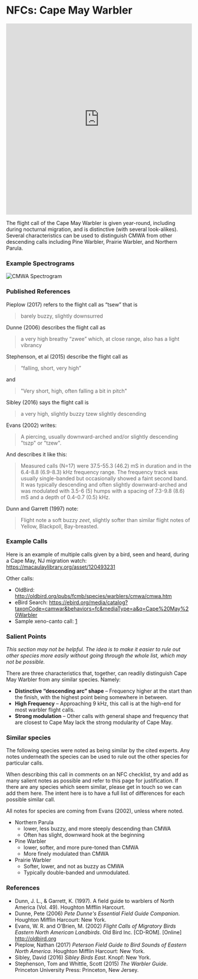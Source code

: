 # NFCs: Cape May Warbler

<iframe width="640" height="518" src="https://macaulaylibrary.org/asset/163175351/embed/640" frameborder="0" allowfullscreen style="width:6040px;max-width:100%;"></iframe>

The flight call of the Cape May Warbler is given year-round, including during nocturnal migration, and is distinctive (with several look-alikes). Several characteristics can be used to distinguish CMWA from other descending calls including Pine Warbler, Prairie Warbler, and Northern Parula.

### Example Spectrograms

<!-- I have no idea how this got here, considering that I'm not referencing the image directly in this Markdown. Somehow, though, it only works if passed through as a variable img, which is set in the state in ContentPage.js, and earlier as well through App.js. This isn't scalable, at all. -->

![CMWA Spectrogram](img)

### Published References

Pieplow (2017) refers to the flight call as “tsew” that is 

> barely buzzy, slightly downsurred

Dunne (2006) describes the flight call as 

> a very high breathy “zwee” which, at close range, also has a light vibrancy

Stephenson, et al (2015) describe the flight call as 

> “falling, short, very high”

and

> "Very short, high, often falling a bit in pitch"

Sibley (2016) says the flight call is

> a very high, slightly buzzy tzew slightly descending

Evans (2002) writes:

> A piercing, usually downward-arched and/or slightly descending "tszp" or "tzew".

And describes it like this:

> Measured calls (N=17) were 37.5-55.3 (46.2) mS in duration and in the 6.4-8.8 (6.9-8.3) kHz frequency range. The frequency track was usually single-banded but occasionally showed a faint second band. It was typically descending and often slightly downward-arched and was modulated with 3.5-6 (5) humps with a spacing of 7.3-9.8 (8.6) mS and a depth of 0.4-0.7 (0.5) kHz.

Dunn and Garrett (1997) note:

> Flight note a soft buzzy _zeet_, slightly softer than similar flight notes of Yellow, Blackpoll, Bay-breasted.

### Example Calls

Here is an example of multiple calls given by a bird, seen and heard, during a Cape May, NJ migration watch: https://macaulaylibrary.org/asset/120493231

Other calls:

- OldBird: http://oldbird.org/pubs/fcmb/species/warblers/cmwa/cmwa.htm
- eBird Search: https://ebird.org/media/catalog?taxonCode=camwar&behaviors=fc&mediaType=a&q=Cape%20May%20Warbler
- Sample xeno-canto call: [1](https://www.xeno-canto.org/147633)

### Salient Points

_This section may not be helpful. The idea is to make it easier to rule out other species more easily without going through the whole list, which may not be possible._

There are three characteristics that, together, can readily distinguish Cape May Warbler from any similar species. Namely:
- **Distinctive “descending arc” shape** – Frequency higher at the start than the finish, with the highest point being somewhere in between.
- **High Frequency** – Approaching 9 kHz, this call is at the high-end for most warbler flight calls.
- **Strong modulation** – Other calls with general shape and frequency that are closest to Cape May lack the strong modularity of Cape May.


### Similar species

The following species were noted as being similar by the cited experts. Any notes underneath the species can be used to rule out the other species for particular calls.

When describing this call in comments on an NFC checklist, try and add as many salient notes as possible and refer to this page for justification. If there are any species which seem similar, please get in touch so we can add them here. The intent here is to have a full list of differences for each possible similar call.

All notes for species are coming from Evans (2002), unless where noted.

- Northern Parula
  - lower, less buzzy, and more steeply descending than CMWA
  - Often has slight, downward hook at the beginning
- Pine Warbler
  - lower, softer, and more pure-toned than CMWA
  - More finely modulated than CMWA
- Prairie Warbler
  - Softer, lower, and not as buzzy as CMWA
  - Typically double-banded and unmodulated.

### References

* Dunn, J. L., & Garrett, K. (1997). A field guide to warblers of North America (Vol. 49). Houghton Mifflin Harcourt.
* Dunne, Pete (2006) _Pete Dunne's Essential Field Guide Companion_. Houghton Mifflin Harcourt: New York.
* Evans, W. R. and O’Brien, M. (2002) _Flight Calls of Migratory Birds Eastern North American Landbirds_. Old Bird Inc. [CD-ROM]. [Online] http://oldbird.org
* Pieplow, Nathan (2017) _Peterson Field Guide to Bird Sounds of Eastern North America_. Houghton Mifflin Harcourt: New York.
* Sibley, David (2016) _Sibley Birds East_. Knopf: New York.
* Stephenson, Tom and Whittle, Scott (2015) _The Warbler Guide_. Princeton University Press: Princeton, New Jersey.
